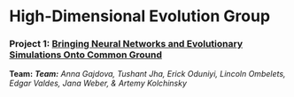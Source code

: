 # High-Dimensional Evolution Group

### Project 1: [Bringing Neural Networks and Evolutionary Simulations Onto Common Ground](project_1.md)
**Team:** _**Team:** _Anna Gajdova, Tushant Jha, Erick Oduniyi, Lincoln Ombelets, Edgar Valdes, Jana Weber, & Artemy Kolchinsky__

